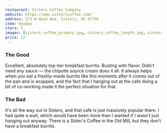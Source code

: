 ```yaml
---
restaurant: Sisters Coffee Company
website: https://www.sisterscoffee.com/
address: 273 W Hood Ave, Sisters, OR 97759
item: Hoodoo
stars: 5
images: [sisters_coffee_primary.jpg, sisters_coffee_length.jpg, sisters_coffee_package.jpg]
price: 12
---
```


### The Good

Excellent, absolutely top-tier breakfast burrito. Busting with flavor. Didn't need any sauce — the chipotle source cream does it all. It always helps when you eat a freshly-made burrito like this moments after it comes out of the pan and is wrapped, and the fact that I hanging out at the cafe doing a bit of co-working made it the perfect situation for that.

### The Bad

It's all the way out in Sisters, and that cafe is just massively popular there. I had quite a wait, which would have been more than I wanted if I wasn't just hanging out anyway. There is a Sister's Coffee in the Old Mill, but they don't have a breakfast burrito.
